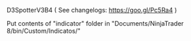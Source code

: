 
D3SpotterV3B4
( See changelogs: https://goo.gl/Pc5Ra4 )

Put contents of "indicator" folder in "Documents/NinjaTrader 8/bin/Custom/Indicatos/"


